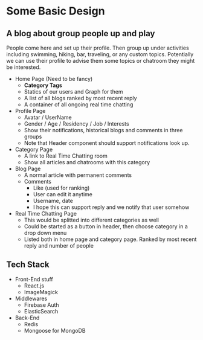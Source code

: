# Some Basic Design

## A blog about group people up and play

People come here and set up their profile.
Then group up under activities including swimming, hiking, bar, traveling, or any custom topics.
Potentially we can use their profile to advise them some topics or chatroom they might be interested.

* Home Page (Need to be fancy)
  * **Category Tags**
  * Statics of our users and Graph for them
  * A list of all blogs ranked by most recent reply
  * A container of all ongoing real time chatting
* Profile Page
  * Avatar / UserName
  * Gender / Age / Residency / Job / Interests
  * Show their notifications, historical blogs and comments in three groups
  * Note that Header component should support notifications look up.
* Category Page
  * A link to Real Time Chatting room
  * Show all articles and chatrooms with this category
* Blog Page
  * A normal article with permanent comments
  * Comments
    * Like (used for ranking)
    * User can edit it anytime
    * Username, date
    * I hope this can support reply and we notify that user somehow
* Real Time Chatting Page
  * This would be splitted into different categories as well
  * Could be started as a button in header, then choose category in a drop down menu
  * Listed both in home page and category page. Ranked by most recent reply and number of people

## Tech Stack

* Front-End stuff
  * React.js
  * ImageMagick
* Middlewares
  * Firebase Auth
  * ElasticSearch
* Back-End
  * Redis
  * Mongoose for MongoDB